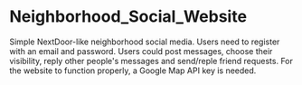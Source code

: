 # Neighborhood_Social_Website
Simple NextDoor-like neighborhood social media. Users need to register with an email and password. Users could post messages, choose their visibility, reply other people's messages and send/reple friend requests. For the website to function properly, a Google Map API key is needed. 
